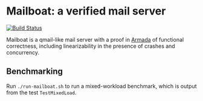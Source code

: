# Mailboat: a verified mail server

[![Build Status](https://travis-ci.com/tchajed/mailboat.svg?branch=master)](https://travis-ci.com/tchajed/mailboat)

Mailboat is a qmail-like mail server with a proof in [Armada](https://github.com/mit-pdos/armada) of functional correctness, including linearizability in the presence of crashes and concurrency.

## Benchmarking

Run `./run-mailboat.sh` to run a mixed-workload benchmark, which is output from the test `TestMixedLoad`.
